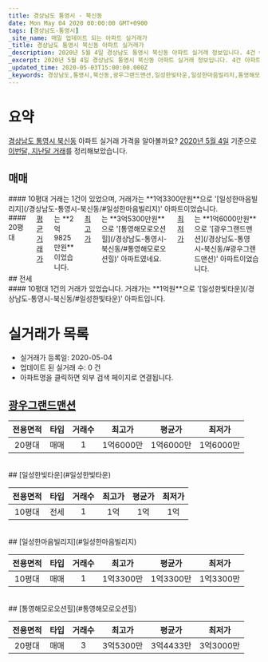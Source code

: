 ```yaml
---
title: 경상남도 통영시 - 북신동
date: Mon May 04 2020 00:00:00 GMT+0900
tags: [경상남도-통영시]
_site_name: 매일 업데이트 되는 아파트 실거래가
_title: 경상남도 통영시 북신동 아파트 실거래가
_description: 2020년 5월 4일 경상남도 통영시 북신동 아파트 실거래 정보입니다. 4건 아파트 정보가 있습니다.
_excerpt: 2020년 5월 4일 경상남도 통영시 북신동 아파트 실거래 정보입니다. 4건 아파트 정보가 있습니다.
_updated_time: 2020-05-03T15:00:00.000Z
_keywords: 경상남도,통영시,북신동,광우그랜드맨션,일성한빛타운,일성한마음빌리지,통영해모로오션힐
---
```





# 요약
<ins>경상남도 통영시 북신동</ins> 아파트 실거래 가격을 알아볼까요? <ins>2020년 5월 4일</ins> 기준으로 <ins>이번달, 지난달 거래</ins>를 정리해보았습니다.

## 매매
<div class="container">
<div class="six columns" markdown="1">
#### 10평대
거래는 1건이 있었으며, 거래가는 **1억3300만원**으로 '[일성한마음빌리지](/경상남도-통영시-북신동/#일성한마음빌리지)' 아파트이었습니다.
</div>
<div class="six columns" markdown="1">
#### 20평대
<ins>평균 거래가</ins>는 **2억9825만원**이었습니다. <ins>최고가</ins>는 **3억5300만원**으로 '[통영해모로오션힐](/경상남도-통영시-북신동/#통영해모로오션힐)' 아파트였네요. <ins>최저가</ins>는 **1억6000만원**으로 '[광우그랜드맨션](/경상남도-통영시-북신동/#광우그랜드맨션)' 아파트이었습니다.
</div>
</div>
## 전세
<div class="container">
<div class="twelve columns" markdown="1">
#### 10평대
1건의 거래가 있었습니다. 거래가는 **1억원**으로 '[일성한빛타운](/경상남도-통영시-북신동/#일성한빛타운)' 아파트입니다.
</div>
</div>



# 실거래가 목록
- 실거래가 등록일: 2020-05-04
- 업데이트 된 실거래 수: 0 건
- 아파트명을 클릭하면 외부 검색 페이지로 연결됩니다.

## [광우그랜드맨션](#광우그랜드맨션)

|전용면적|타입|거래수|최고가|평균가|최저가|
|:---:|:---:|:---:|:---:|:---:|:---:|
|20평대|<span class="deal-type-1">매매</span>|1|1억6000만|1억6000만|1억6000만|

<br/>
## [일성한빛타운](#일성한빛타운)

|전용면적|타입|거래수|최고가|평균가|최저가|
|:---:|:---:|:---:|:---:|:---:|:---:|
|10평대|<span class="deal-type-2">전세</span>|1|1억|1억|1억|

<br/>
## [일성한마음빌리지](#일성한마음빌리지)

|전용면적|타입|거래수|최고가|평균가|최저가|
|:---:|:---:|:---:|:---:|:---:|:---:|
|10평대|<span class="deal-type-1">매매</span>|1|1억3300만|1억3300만|1억3300만|

<br/>
## [통영해모로오션힐](#통영해모로오션힐)

|전용면적|타입|거래수|최고가|평균가|최저가|
|:---:|:---:|:---:|:---:|:---:|:---:|
|20평대|<span class="deal-type-1">매매</span>|3|3억5300만|3억4433만|3억3000만|

<br/>



